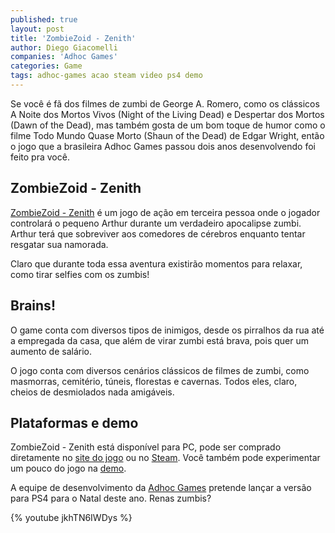```yaml
---
published: true
layout: post
title: 'ZombieZoid - Zenith'
author: Diego Giacomelli
companies: 'Adhoc Games'
categories: Game
tags: adhoc-games acao steam video ps4 demo
---
```

Se você é fã dos filmes de zumbi de George A. Romero, como os clássicos A Noite dos Mortos  Vivos (Night of the Living Dead) e Despertar dos Mortos (Dawn of the Dead), mas também gosta de um bom toque de humor como o filme Todo Mundo Quase Morto (Shaun of the Dead) de Edgar Wright, então o jogo que a brasileira Adhoc Games passou dois anos desenvolvendo foi feito pra você.

## ZombieZoid - Zenith
[ZombieZoid - Zenith](http://zombiezoid.com)
 é um jogo de ação em terceira pessoa onde o jogador controlará o pequeno Arthur durante um verdadeiro apocalipse zumbi. Arthur terá que sobreviver aos comedores de cérebros enquanto tentar resgatar sua namorada.

Claro que durante toda essa aventura existirão momentos para relaxar, como tirar selfies com os zumbis!

## Brains!
O game conta com diversos tipos de inimigos, desde os pirralhos da rua até a empregada da casa, que além de virar zumbi está brava, pois quer um aumento de salário.

O jogo conta com diversos cenários clássicos de filmes de zumbi, como masmorras, cemitério, túneis, florestas e cavernas. Todos eles, claro, cheios de desmiolados nada amigáveis.

## Plataformas e demo
ZombieZoid - Zenith está disponível para PC, pode ser comprado diretamente no [site do jogo](http://zombiezoid.com/landing/) ou no [Steam](http://store.steampowered.com/app/403230). Você também pode experimentar um pouco do jogo na [demo](https://goo.gl/cD4pxO).

A equipe de desenvolvimento da [Adhoc Games](http://www.adhocgames.com.br/) pretende lançar a versão para PS4 para o Natal deste ano. Renas zumbis?

{% youtube jkhTN6IWDys %}